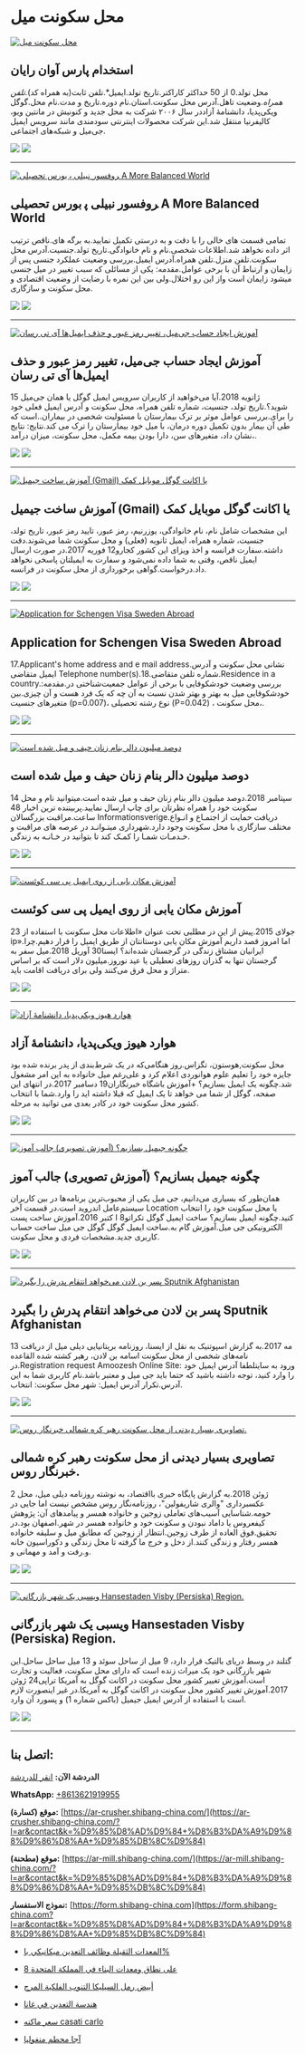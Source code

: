 # محل سکونت میل

<a href="https://swt.shibang-china.com/?l=ar&img&k=%D9%85%D8%AD%D9%84+%D8%B3%DA%A9%D9%88%D9%86%D8%AA+%D9%85%DB%8C%D9%84" target="_blank">![محل سکونت میل](http://static.shibang-china.com/all-800x300/1424.jpg)</a>

## استخدام پارس آوان رایان
محل تولد.0 از 50 حداکثر کاراکتر.تاریخ تولد.ایمیل*.تلفن ثابت(به همراه کد)*.تلفن همراه*.وضعیت تاهل.آدرس محل سکونت.استان.نام دوره.تاریخ و مدت.نام محل.گوگل ویکی‌پدیا، دانشنامهٔ آزاددر سال ۲۰۰۶ شرکت به محل جدید و کنونیش در مانتین ویو، کالیفرنیا منتقل شد.این شرکت محصولات اینترنتی سودمندی مانند سرویس ایمیل جی‌میل و شبکه‌های اجتماعی.


<a href="https://whatsapp.shibangsoft.com/WhatsApp.php" target="_blank" title="WhatsApp">![](http://static.shibang-china.com/icon/whatsapp.png)</a> <a href="https://swt.shibang-china.com/?l=ar&icon&k=%D9%85%D8%AD%D9%84+%D8%B3%DA%A9%D9%88%D9%86%D8%AA+%D9%85%DB%8C%D9%84" target="_blank">![](http://static.shibang-china.com/icon/chat-ar.png)</a>

---

<a href="https://swt.shibang-china.com/?l=ar&img&k=%D9%85%D8%AD%D9%84+%D8%B3%DA%A9%D9%88%D9%86%D8%AA+%D9%85%DB%8C%D9%84" target="_blank">![ﺮوﻓﺴﻮر ﻧﺒﯿﻠﯽ ﭘ ﺑﻮرس ﺗﺤﺼﯿﻠﯽ A More Balanced World](http://static.shibang-china.com/all-800x300/1421.jpg)</a>

## ﺮوﻓﺴﻮر ﻧﺒﯿﻠﯽ ﭘ ﺑﻮرس ﺗﺤﺼﯿﻠﯽ A More Balanced World
ﺗﻤﺎﻣﯽ ﻗﺴﻤﺖ ﻫﺎی ﺧﺎﻟﯽ را ﺑﺎ دﻗﺖ و ﺑﻪ درﺳﺘﯽ ﺗﮑﻤﯿﻞ ﻧﻤﺎﯾﯿﺪ.ﺑﻪ ﺑﺮﮔﻪ ﻫﺎی.ﻧﺎﻗﺺ ﺗﺮﺗﯿﺐ اﺛﺮ داده ﻧﺨﻮاﻫﺪ ﺷﺪ.اﻃﻼﻋﺎت ﺷﺨﺼﯽ.ﻧﺎم و ﻧﺎم ﺧﺎﻧﻮادﮔﯽ.ﺗﺎرﯾﺦ ﺗﻮﻟﺪ.ﺟﻨﺴﯿﺖ.آدرس ﻣﺤﻞ ﺳﮑﻮﻧﺖ.ﺗﻠﻔﻦ ﻣﻨﺰل.ﺗﻠﻔﻦ ﻫﻤﺮاه.آدرس اﯾﻤﯿﻞ.بررسی وضعیت عملکرد جنسی پس از زایمان و ارتباط آن با برخی عوامل.مقدمه: یکی از مسائلی که سبب تغییر در میل جنسی میشود زایمان است واز این رو اختلال.ولی بین این نمره با رضایت از وضعیت اقتصادی و محل سکونت و سازگاری.


<a href="https://whatsapp.shibangsoft.com/WhatsApp.php" target="_blank" title="WhatsApp">![](http://static.shibang-china.com/icon/whatsapp.png)</a> <a href="https://swt.shibang-china.com/?l=ar&icon&k=%D9%85%D8%AD%D9%84+%D8%B3%DA%A9%D9%88%D9%86%D8%AA+%D9%85%DB%8C%D9%84" target="_blank">![](http://static.shibang-china.com/icon/chat-ar.png)</a>

---

<a href="https://swt.shibang-china.com/?l=ar&img&k=%D9%85%D8%AD%D9%84+%D8%B3%DA%A9%D9%88%D9%86%D8%AA+%D9%85%DB%8C%D9%84" target="_blank">![آموزش ایجاد حساب جی‌میل، تغییر رمز عبور و حذف ایمیل‌ها آی تی رسان](http://static.shibang-china.com/all-800x300/1523.jpg)</a>

## آموزش ایجاد حساب جی‌میل، تغییر رمز عبور و حذف ایمیل‌ها آی تی رسان
15 ژانويه 2018.آیا می‌خواهید از کاربران سرویس ایمیل گوگل یا همان جی‌میل شوید؟.تاریخ تولد، جنسیت، شماره تلفن همراه، محل سکونت و آدرس ایمیل فعلی خود را برای.بررسی عوامل موثر بر ترک بیمارستان با مسئولیت شخصی در بیماران..است که طی آن بیمار بدون تکمیل دوره درمان، با میل خود بیمارستان را ترک می کند.نتایج: نتایج نشان داد، متغیرهای سن، دارا بودن بیمه مکمل، محل سکونت، میزان درآمد،.


<a href="https://whatsapp.shibangsoft.com/WhatsApp.php" target="_blank" title="WhatsApp">![](http://static.shibang-china.com/icon/whatsapp.png)</a> <a href="https://swt.shibang-china.com/?l=ar&icon&k=%D9%85%D8%AD%D9%84+%D8%B3%DA%A9%D9%88%D9%86%D8%AA+%D9%85%DB%8C%D9%84" target="_blank">![](http://static.shibang-china.com/icon/chat-ar.png)</a>

---

<a href="https://swt.shibang-china.com/?l=ar&img&k=%D9%85%D8%AD%D9%84+%D8%B3%DA%A9%D9%88%D9%86%D8%AA+%D9%85%DB%8C%D9%84" target="_blank">![آموزش ساخت جیمیل (Gmail) یا اکانت گوگل موبایل کمک](http://static.shibang-china.com/all-800x300/435.jpg)</a>

## آموزش ساخت جیمیل (Gmail) یا اکانت گوگل موبایل کمک
این مشخصات شامل نام، نام خانوادگی، یوزرنیم، رمز عبور، تایید رمز عبور، تاریخ تولد، جنسیت، شماره همراه، ایمیل ثانویه (فعلی) و محل سکونت شما می‌شوند.دقت داشته.سفارت فرانسه و اخذ ویزای این کشور کجارو12 فوریه 2017.در صورت ارسال ایمیل ناقص، وقتی به شما داده نمی‌شود و سفارت به ایمیلتان پاسخی نخواهد داد.درخواست.گواهی برخورداری از محل سکونت در فرانسه.


<a href="https://whatsapp.shibangsoft.com/WhatsApp.php" target="_blank" title="WhatsApp">![](http://static.shibang-china.com/icon/whatsapp.png)</a> <a href="https://swt.shibang-china.com/?l=ar&icon&k=%D9%85%D8%AD%D9%84+%D8%B3%DA%A9%D9%88%D9%86%D8%AA+%D9%85%DB%8C%D9%84" target="_blank">![](http://static.shibang-china.com/icon/chat-ar.png)</a>

---

<a href="https://swt.shibang-china.com/?l=ar&img&k=%D9%85%D8%AD%D9%84+%D8%B3%DA%A9%D9%88%D9%86%D8%AA+%D9%85%DB%8C%D9%84" target="_blank">![Application for Schengen Visa Sweden Abroad](http://static.shibang-china.com/all-800x300/678.jpg)</a>

## Application for Schengen Visa Sweden Abroad
17.Applicant&#39;s home address and e mail address.نشانی محل سکونت و آدرس ایمیل متقاضی Telephone number(s).شماره تلفن متقاضی.18.Residence in a country.بررسی وضعیت خودشکوفایی با برخی از عوامل جمعیت‌شناختی در.مقدمه: خودشکوفایی میل به بهتر و بهتر شدن نسبت به آن چه که یک فرد هست و آن چیزی.بین متغیرهای جنسیت (p=0.007)، نوع رشته تحصیلی (P=0.042) ، محل سکونت،.


<a href="https://whatsapp.shibangsoft.com/WhatsApp.php" target="_blank" title="WhatsApp">![](http://static.shibang-china.com/icon/whatsapp.png)</a> <a href="https://swt.shibang-china.com/?l=ar&icon&k=%D9%85%D8%AD%D9%84+%D8%B3%DA%A9%D9%88%D9%86%D8%AA+%D9%85%DB%8C%D9%84" target="_blank">![](http://static.shibang-china.com/icon/chat-ar.png)</a>

---

<a href="https://swt.shibang-china.com/?l=ar&img&k=%D9%85%D8%AD%D9%84+%D8%B3%DA%A9%D9%88%D9%86%D8%AA+%D9%85%DB%8C%D9%84" target="_blank">![دوصد میلیون دالر بنام زنان حیف و میل شده است](http://static.shibang-china.com/all-800x300/225.jpg)</a>

## دوصد میلیون دالر بنام زنان حیف و میل شده است
14 سپتامبر 2018.دوصد میلیون دالر بنام زنان حیف و میل شده است.میتوانید نام و محل سکونت خود را همراه نظرتان برای چاپ ارسال نمایید.پربیننده ترین اخبار 48 ساعت.مراقبت بزرگسالان Informationsverige.دریافت حمایت از اجتمـاع و انـواع مختلف سازگاری با محل سکونت وجود دارد.شهرداری میتـوانـد در عرصه های مراقبت و خـدمـات شمـا را کمـک کند تا بتوانید در خـانـه به زندگی.


<a href="https://whatsapp.shibangsoft.com/WhatsApp.php" target="_blank" title="WhatsApp">![](http://static.shibang-china.com/icon/whatsapp.png)</a> <a href="https://swt.shibang-china.com/?l=ar&icon&k=%D9%85%D8%AD%D9%84+%D8%B3%DA%A9%D9%88%D9%86%D8%AA+%D9%85%DB%8C%D9%84" target="_blank">![](http://static.shibang-china.com/icon/chat-ar.png)</a>

---

<a href="https://swt.shibang-china.com/?l=ar&img&k=%D9%85%D8%AD%D9%84+%D8%B3%DA%A9%D9%88%D9%86%D8%AA+%D9%85%DB%8C%D9%84" target="_blank">![آموزش مکان یابی از روی ایمیل پی سی کوئست](http://static.shibang-china.com/all-800x300/1464.jpg)</a>

## آموزش مکان یابی از روی ایمیل پی سی کوئست
23 جولای 2015.پیش از این در مطلبی تحت عنوان «اطلاعات محل سکونت با استفاده از ip».اما امروز قصد داریم آموزش مکان یابی دوستانتان از طریق ایمیل را قرار دهیم.چرا ایرانیان مشتاق زندگی در گرجستان شده‌اند؟ ایسنا30 آوريل 2018.میل سفر به گرجستان تنها به گذران روزهای تعطیلی یا عید نوروز.میلیون دلار است که بر اساس متراژ و محل فرق می‌کنند ولی برای دریافت اقامت باید.


<a href="https://whatsapp.shibangsoft.com/WhatsApp.php" target="_blank" title="WhatsApp">![](http://static.shibang-china.com/icon/whatsapp.png)</a> <a href="https://swt.shibang-china.com/?l=ar&icon&k=%D9%85%D8%AD%D9%84+%D8%B3%DA%A9%D9%88%D9%86%D8%AA+%D9%85%DB%8C%D9%84" target="_blank">![](http://static.shibang-china.com/icon/chat-ar.png)</a>

---

<a href="https://swt.shibang-china.com/?l=ar&img&k=%D9%85%D8%AD%D9%84+%D8%B3%DA%A9%D9%88%D9%86%D8%AA+%D9%85%DB%8C%D9%84" target="_blank">![هوارد هیوز ویکی‌پدیا، دانشنامهٔ آزاد](http://static.shibang-china.com/all-800x300/491.jpg)</a>

## هوارد هیوز ویکی‌پدیا، دانشنامهٔ آزاد
محل سکونت,هوستون، تگزاس.روز هنگامی‌که در یک شرط‌بندی از پدر برنده شده بود جایزه خود را تعلیم علوم هوانوردی اعلام کرد و علی‌رغم میل خانواده به این امر مشغول شد.چگونه یک ایمیل بسازیم؟ +آموزش باشگاه خبرنگاران19 دسامبر 2017.در انتهای این صفحه، گوگل از شما می خواهد تا یک ایمیل که قبلا داشته اید را وارد.شما با انتخاب کشور محل سکونت خود در کادر بعدی می توانید به مرحله.


<a href="https://whatsapp.shibangsoft.com/WhatsApp.php" target="_blank" title="WhatsApp">![](http://static.shibang-china.com/icon/whatsapp.png)</a> <a href="https://swt.shibang-china.com/?l=ar&icon&k=%D9%85%D8%AD%D9%84+%D8%B3%DA%A9%D9%88%D9%86%D8%AA+%D9%85%DB%8C%D9%84" target="_blank">![](http://static.shibang-china.com/icon/chat-ar.png)</a>

---

<a href="https://swt.shibang-china.com/?l=ar&img&k=%D9%85%D8%AD%D9%84+%D8%B3%DA%A9%D9%88%D9%86%D8%AA+%D9%85%DB%8C%D9%84" target="_blank">![چگونه جیمیل بسازیم؟ (آموزش تصویری) جالب آموز](http://static.shibang-china.com/all-800x300/296.jpg)</a>

## چگونه جیمیل بسازیم؟ (آموزش تصویری) جالب آموز
همان‌طور که بسیاری می‌دانیم، جی میل یکی از محبوب‌ترین برنامه‌ها در بین کاربران سیستم‌عامل اندروید است.در قسمت آخر Location یا محل سکونت خود را انتخاب کنید.چگونه ایمیل بسازیم؟ ساخت ایمیل گوگل تکراتو8 ا کتبر 2016.آموزش ساخت پست الکترونیکی جی میل.آموزش گام به.ساخت ایمیل گوگل گوگل جی میل ساخت حساب کاربری جدید.مشخصات فردی و محل سکونت.


<a href="https://whatsapp.shibangsoft.com/WhatsApp.php" target="_blank" title="WhatsApp">![](http://static.shibang-china.com/icon/whatsapp.png)</a> <a href="https://swt.shibang-china.com/?l=ar&icon&k=%D9%85%D8%AD%D9%84+%D8%B3%DA%A9%D9%88%D9%86%D8%AA+%D9%85%DB%8C%D9%84" target="_blank">![](http://static.shibang-china.com/icon/chat-ar.png)</a>

---

<a href="https://swt.shibang-china.com/?l=ar&img&k=%D9%85%D8%AD%D9%84+%D8%B3%DA%A9%D9%88%D9%86%D8%AA+%D9%85%DB%8C%D9%84" target="_blank">![پسر بن لادن می‌خواهد انتقام پدرش را بگیرد Sputnik Afghanistan](http://static.shibang-china.com/all-800x300/1011.jpg)</a>

## پسر بن لادن می‌خواهد انتقام پدرش را بگیرد Sputnik Afghanistan
13 مه 2017.به گزارش اسپوتنیک به نقل از ایسنا، روزنامه بریتانیایی دیلی میل از دریافت نامه‌های شخصی از محل سکونت اسامه بن لادن، رهبر کشته شده القاعده در.Registration request Amoozesh Online Site: ورود به سایتلطفا آدرس ایمیل خود را وارد کنید، توجه داشته باشید که حتما باید جی میل و معتبر باشد.نام کاربری شما به این آدرس.تکرار آدرس ایمیل: شهر محل سکونت: انتخاب.


<a href="https://whatsapp.shibangsoft.com/WhatsApp.php" target="_blank" title="WhatsApp">![](http://static.shibang-china.com/icon/whatsapp.png)</a> <a href="https://swt.shibang-china.com/?l=ar&icon&k=%D9%85%D8%AD%D9%84+%D8%B3%DA%A9%D9%88%D9%86%D8%AA+%D9%85%DB%8C%D9%84" target="_blank">![](http://static.shibang-china.com/icon/chat-ar.png)</a>

---

<a href="https://swt.shibang-china.com/?l=ar&img&k=%D9%85%D8%AD%D9%84+%D8%B3%DA%A9%D9%88%D9%86%D8%AA+%D9%85%DB%8C%D9%84" target="_blank">![تصاویری بسیار دیدنی از محل سکونت رهبر کره شمالی خبرنگار روس.](http://static.shibang-china.com/all-800x300/63.jpg)</a>

## تصاویری بسیار دیدنی از محل سکونت رهبر کره شمالی خبرنگار روس.
2 ژوئن 2018.به گزارش پایگاه خبری بااقتصاد، به نوشته روزنامه دیلی میل، محل عکسبرداری &quot;والری شاریفولین&quot;، روزنامه‌نگار روس مشخص نیست اما جایی در حومه.شناسایی آسیب‌های تعاملی زوجین و خانواده همسر و پیامدهای آن: پژوهش کیفعروس یا داماد نبودن و سکونت خود و خانواده همسر در شهر.اصفهان بود.در تحقیق.فوق العاده از طرف زوجین.انتظار از زوجین که مطابق میل و سلیقه خانواده همسر رفتار و زندگی کنند.از دخل و خرج ما گرفته تا محل زندگی و دکوراسیون خانه و.رفت و آمد و مهمانی و.


<a href="https://whatsapp.shibangsoft.com/WhatsApp.php" target="_blank" title="WhatsApp">![](http://static.shibang-china.com/icon/whatsapp.png)</a> <a href="https://swt.shibang-china.com/?l=ar&icon&k=%D9%85%D8%AD%D9%84+%D8%B3%DA%A9%D9%88%D9%86%D8%AA+%D9%85%DB%8C%D9%84" target="_blank">![](http://static.shibang-china.com/icon/chat-ar.png)</a>

---

<a href="https://swt.shibang-china.com/?l=ar&img&k=%D9%85%D8%AD%D9%84+%D8%B3%DA%A9%D9%88%D9%86%D8%AA+%D9%85%DB%8C%D9%84" target="_blank">![ویسبی یک شهر بازرگانی Hansestaden Visby (Persiska) Region.](http://static.shibang-china.com/all-800x300/802.jpg)</a>

## ویسبی یک شهر بازرگانی Hansestaden Visby (Persiska) Region.
گتلند در وسط دریای بالتیک قرار دارد، 9 میل از ساحل سوئد و 13 میل ساحل ساحل.این شهر بازرگانی خود یک میراث زنده است که دارای محل سکونت، فعالیت و تجارت است.آموزش تغییر کشور محل سکونت در اکانت گوگل به آمریکا تراپی24 ژوئن 2017.آموزش تغییر کشور محل سکونت در اکانت گوگل به آمریکا.در غیر اینصورت لازم است با استفاده از آدرس ایمیل جیمیل (باکس شماره 1) و پسورد آن وارد.


<a href="https://whatsapp.shibangsoft.com/WhatsApp.php" target="_blank" title="WhatsApp">![](http://static.shibang-china.com/icon/whatsapp.png)</a> <a href="https://swt.shibang-china.com/?l=ar&icon&k=%D9%85%D8%AD%D9%84+%D8%B3%DA%A9%D9%88%D9%86%D8%AA+%D9%85%DB%8C%D9%84" target="_blank">![](http://static.shibang-china.com/icon/chat-ar.png)</a>

---
## اتصل بنا:

**الدردشة الآن:** [انقر للدردشة](https://swt.shibang-china.com?l=ar&contact&k=%D9%85%D8%AD%D9%84+%D8%B3%DA%A9%D9%88%D9%86%D8%AA+%D9%85%DB%8C%D9%84)

**WhatsApp:**  [+8613621919955](https://whatsapp.shibangsoft.com/WhatsApp.php)

**موقع (كسارة):** [https://ar-crusher.shibang-china.com/](https://ar-crusher.shibang-china.com/?l=ar&contact&k=%D9%85%D8%AD%D9%84+%D8%B3%DA%A9%D9%88%D9%86%D8%AA+%D9%85%DB%8C%D9%84)

**موقع (مطحنة):** [https://ar-mill.shibang-china.com/](https://ar-mill.shibang-china.com/?l=ar&contact&k=%D9%85%D8%AD%D9%84+%D8%B3%DA%A9%D9%88%D9%86%D8%AA+%D9%85%DB%8C%D9%84)

**نموذج الاستفسار:** [https://form.shibang-china.com](https://form.shibang-china.com?l=ar&contact&k=%D9%85%D8%AD%D9%84+%D8%B3%DA%A9%D9%88%D9%86%D8%AA+%D9%85%DB%8C%D9%84)

* [المعدات الثقيلة وظائف التعدين ميكانيكي با%](../23/%D8%A7%D9%84%D9%85%D8%B9%D8%AF%D8%A7%D8%AA%20%D8%A7%D9%84%D8%AB%D9%82%D9%8A%D9%84%D8%A9%20%D9%88%D8%B8%D8%A7%D8%A6%D9%81%20%D8%A7%D9%84%D8%AA%D8%B9%D8%AF%D9%8A%D9%86%20%D9%85%D9%8A%D9%83%D8%A7%D9%86%D9%8A%D9%83%D9%8A%20%D8%A8%D8%A7%25.md)

* [8 على نطاق ومعدات البناء في المملكة المتحدة](../23/8%20%D8%B9%D9%84%D9%89%20%D9%86%D8%B7%D8%A7%D9%82%20%D9%88%D9%85%D8%B9%D8%AF%D8%A7%D8%AA%20%D8%A7%D9%84%D8%A8%D9%86%D8%A7%D8%A1%20%D9%81%D9%8A%20%D8%A7%D9%84%D9%85%D9%85%D9%84%D9%83%D8%A9%20%D8%A7%D9%84%D9%85%D8%AA%D8%AD%D8%AF%D8%A9.md)

* [أبيض رمل السيليكا التنوب الفلكية المرج](../24/%D8%A3%D8%A8%D9%8A%D8%B6%20%D8%B1%D9%85%D9%84%20%D8%A7%D9%84%D8%B3%D9%8A%D9%84%D9%8A%D9%83%D8%A7%20%D8%A7%D9%84%D8%AA%D9%86%D9%88%D8%A8%20%D8%A7%D9%84%D9%81%D9%84%D9%83%D9%8A%D8%A9%20%D8%A7%D9%84%D9%85%D8%B1%D8%AC.md)

* [هندسة التعدين في غانا](../25/%D9%87%D9%86%D8%AF%D8%B3%D8%A9%20%D8%A7%D9%84%D8%AA%D8%B9%D8%AF%D9%8A%D9%86%20%D9%81%D9%8A%20%D8%BA%D8%A7%D9%86%D8%A7.md)

* [سعر ماكنه casati carlo](../21/%D8%B3%D8%B9%D8%B1%20%D9%85%D8%A7%D9%83%D9%86%D9%87%20casati%20carlo.md)

* [آجا محطم منغوليا](../25/%D8%A2%D8%AC%D8%A7%20%D9%85%D8%AD%D8%B7%D9%85%20%D9%85%D9%86%D8%BA%D9%88%D9%84%D9%8A%D8%A7.md)